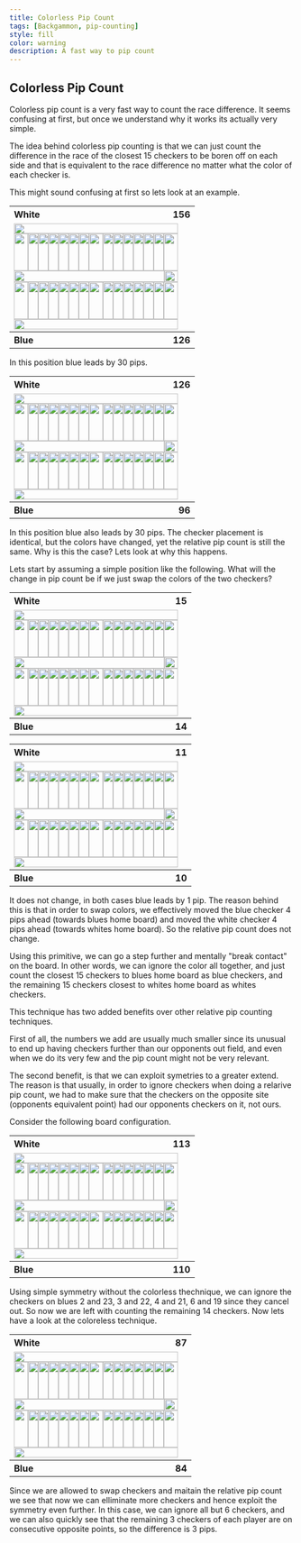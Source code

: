 ```yaml
---
title: Colorless Pip Count
tags: [Backgammon, pip-counting]
style: fill
color: warning
description: A fast way to pip count
---
```



## Colorless Pip Count

Colorless pip count is a very fast way to count the race difference. It seems confusing at first, but once we understand why it works its actually very simple.

The idea behind colorless pip counting is that we can just count the difference in the race of the closest 15 checkers to be boren off on each side and that is equivalent to the race difference no matter what the color of each checker is.

This might sound confusing at first so lets look at an example.

<table>
    <tr>
        <th style="width:266px;text-align:left;">White</th>
        <th style="width:25px;text-align:right;">156</th>
    </tr>
    <tr>
        <td colspan="2">
            <p style="margin:0;padding:0;width:291px;height:18px;"><img alt=""
                    src="https://apbg.net/board_images/n_high.png" style="width:291px;height:18px;" /></p>
            <p style="margin:0;padding:0;width:291px;height:66px;"><img alt=""
                    src="https://apbg.net/board_images/o_w_0.png" style="width:25px;height:66px;" /><img alt=""
                    src="https://apbg.net/board_images/p_ud_b_1.png" style="width:18px;height:66px;" /><img alt=""
                    src="https://apbg.net/board_images/p_up_0.png" style="width:18px;height:66px;" /><img alt=""
                    src="https://apbg.net/board_images/p_ud_0.png" style="width:18px;height:66px;" /><img alt=""
                    src="https://apbg.net/board_images/p_up_0.png" style="width:18px;height:66px;" /><img alt=""
                    src="https://apbg.net/board_images/p_ud_0.png" style="width:18px;height:66px;" /><img alt=""
                    src="https://apbg.net/board_images/p_up_w_4.png" style="width:18px;height:66px;" /><img alt=""
                    src="https://apbg.net/board_images/b_up_0.png" style="width:25px;height:66px;" /><img alt=""
                    src="https://apbg.net/board_images/p_ud_0.png" style="width:18px;height:66px;" /><img alt=""
                    src="https://apbg.net/board_images/p_up_w_4.png" style="width:18px;height:66px;" /><img alt=""
                    src="https://apbg.net/board_images/p_ud_w_1.png" style="width:18px;height:66px;" /><img alt=""
                    src="https://apbg.net/board_images/p_up_w_2.png" style="width:18px;height:66px;" /><img alt=""
                    src="https://apbg.net/board_images/p_ud_0.png" style="width:18px;height:66px;" /><img alt=""
                    src="https://apbg.net/board_images/p_up_0.png" style="width:18px;height:66px;" /><img alt=""
                    src="https://apbg.net/board_images/c_up_0.png" style="width:25px;height:66px;" /></p>
            <p style="margin:0;padding:0;width:291px;height:20px;"><img alt=""
                    src="https://apbg.net/board_images/b_center.png" style="width:267px;height:20px;" /><img alt=""
                    src="https://apbg.net/board_images/c_ce_1.png" style="width:24px;height:20px;" /></p>
            <p style="margin:0;padding:0;width:291px;height:66px;"><img alt=""
                    src="https://apbg.net/board_images/o_b_0.png" style="width:25px;height:66px;" /><img alt=""
                    src="https://apbg.net/board_images/p_dn_w_1.png" style="width:18px;height:66px;" /><img alt=""
                    src="https://apbg.net/board_images/p_dd_0.png" style="width:18px;height:66px;" /><img alt=""
                    src="https://apbg.net/board_images/p_dn_0.png" style="width:18px;height:66px;" /><img alt=""
                    src="https://apbg.net/board_images/p_dd_w_1.png" style="width:18px;height:66px;" /><img alt=""
                    src="https://apbg.net/board_images/p_dn_b_2.png" style="width:18px;height:66px;" /><img alt=""
                    src="https://apbg.net/board_images/p_dd_b_3.png" style="width:18px;height:66px;" /><img alt=""
                    src="https://apbg.net/board_images/b_dn_0.png" style="width:25px;height:66px;" /><img alt=""
                    src="https://apbg.net/board_images/p_dn_b_3.png" style="width:18px;height:66px;" /><img alt=""
                    src="https://apbg.net/board_images/p_dd_b_3.png" style="width:18px;height:66px;" /><img alt=""
                    src="https://apbg.net/board_images/p_dn_b_2.png" style="width:18px;height:66px;" /><img alt=""
                    src="https://apbg.net/board_images/p_dd_0.png" style="width:18px;height:66px;" /><img alt=""
                    src="https://apbg.net/board_images/p_dn_b_1.png" style="width:18px;height:66px;" /><img alt=""
                    src="https://apbg.net/board_images/p_dd_w_2.png" style="width:18px;height:66px;" /><img alt=""
                    src="https://apbg.net/board_images/c_dn_0.png" style="width:25px;height:66px;" /></p>
            <p style="margin:0;padding:0;width:291px;height:18px;"><img alt=""
                    src="https://apbg.net/board_images/n_low.png" style="width:291px;height:18px;" /></p>
        </td>
    </tr>
    <tr>
        <th style="width:266px;text-align:left;">Blue</th>
        <th style="width:25px;text-align:right;">126</th>
    </tr>
</table>

In this position blue leads by 30 pips.

<table>
    <tr>
        <th style="width:266px;text-align:left;">White</th>
        <th style="width:25px;text-align:right;">126</th>
    </tr>
    <tr>
        <td colspan="2">
            <p style="margin:0;padding:0;width:291px;height:18px;"><img alt=""
                    src="https://apbg.net/board_images/n_high.png" style="width:291px;height:18px;" /></p>
            <p style="margin:0;padding:0;width:291px;height:66px;"><img alt=""
                    src="https://apbg.net/board_images/o_w_0.png" style="width:25px;height:66px;" /><img alt=""
                    src="https://apbg.net/board_images/p_ud_w_1.png" style="width:18px;height:66px;" /><img alt=""
                    src="https://apbg.net/board_images/p_up_0.png" style="width:18px;height:66px;" /><img alt=""
                    src="https://apbg.net/board_images/p_ud_0.png" style="width:18px;height:66px;" /><img alt=""
                    src="https://apbg.net/board_images/p_up_0.png" style="width:18px;height:66px;" /><img alt=""
                    src="https://apbg.net/board_images/p_ud_0.png" style="width:18px;height:66px;" /><img alt=""
                    src="https://apbg.net/board_images/p_up_w_4.png" style="width:18px;height:66px;" /><img alt=""
                    src="https://apbg.net/board_images/b_up_0.png" style="width:25px;height:66px;" /><img alt=""
                    src="https://apbg.net/board_images/p_ud_0.png" style="width:18px;height:66px;" /><img alt=""
                    src="https://apbg.net/board_images/p_up_w_4.png" style="width:18px;height:66px;" /><img alt=""
                    src="https://apbg.net/board_images/p_ud_w_1.png" style="width:18px;height:66px;" /><img alt=""
                    src="https://apbg.net/board_images/p_up_w_2.png" style="width:18px;height:66px;" /><img alt=""
                    src="https://apbg.net/board_images/p_ud_0.png" style="width:18px;height:66px;" /><img alt=""
                    src="https://apbg.net/board_images/p_up_0.png" style="width:18px;height:66px;" /><img alt=""
                    src="https://apbg.net/board_images/c_up_0.png" style="width:25px;height:66px;" /></p>
            <p style="margin:0;padding:0;width:291px;height:20px;"><img alt=""
                    src="https://apbg.net/board_images/b_center.png" style="width:267px;height:20px;" /><img alt=""
                    src="https://apbg.net/board_images/c_ce_1.png" style="width:24px;height:20px;" /></p>
            <p style="margin:0;padding:0;width:291px;height:66px;"><img alt=""
                    src="https://apbg.net/board_images/o_b_0.png" style="width:25px;height:66px;" /><img alt=""
                    src="https://apbg.net/board_images/p_dn_b_1.png" style="width:18px;height:66px;" /><img alt=""
                    src="https://apbg.net/board_images/p_dd_0.png" style="width:18px;height:66px;" /><img alt=""
                    src="https://apbg.net/board_images/p_dn_0.png" style="width:18px;height:66px;" /><img alt=""
                    src="https://apbg.net/board_images/p_dd_b_1.png" style="width:18px;height:66px;" /><img alt=""
                    src="https://apbg.net/board_images/p_dn_b_2.png" style="width:18px;height:66px;" /><img alt=""
                    src="https://apbg.net/board_images/p_dd_b_3.png" style="width:18px;height:66px;" /><img alt=""
                    src="https://apbg.net/board_images/b_dn_0.png" style="width:25px;height:66px;" /><img alt=""
                    src="https://apbg.net/board_images/p_dn_b_3.png" style="width:18px;height:66px;" /><img alt=""
                    src="https://apbg.net/board_images/p_dd_b_3.png" style="width:18px;height:66px;" /><img alt=""
                    src="https://apbg.net/board_images/p_dn_b_2.png" style="width:18px;height:66px;" /><img alt=""
                    src="https://apbg.net/board_images/p_dd_0.png" style="width:18px;height:66px;" /><img alt=""
                    src="https://apbg.net/board_images/p_dn_w_1.png" style="width:18px;height:66px;" /><img alt=""
                    src="https://apbg.net/board_images/p_dd_w_2.png" style="width:18px;height:66px;" /><img alt=""
                    src="https://apbg.net/board_images/c_dn_0.png" style="width:25px;height:66px;" /></p>
            <p style="margin:0;padding:0;width:291px;height:18px;"><img alt=""
                    src="https://apbg.net/board_images/n_low.png" style="width:291px;height:18px;" /></p>
        </td>
    </tr>
    <tr>
        <th style="width:266px;text-align:left;">Blue</th>
        <th style="width:25px;text-align:right;">96</th>
    </tr>
</table>

In this position blue also leads by 30 pips. The checker placement is identical, but the colors have changed, yet the relative pip count is still the same. Why is this the case? Lets look at why this happens.

Lets start by assuming a simple position like the following. What will the change in pip count be if we just swap the colors of the two checkers?

<table>
    <tr>
        <th style="width:266px;text-align:left;">White</th>
        <th style="width:25px;text-align:right;">15</th>
    </tr>
    <tr>
        <td colspan="2">
            <p style="margin:0;padding:0;width:291px;height:18px;"><img alt=""
                    src="https://apbg.net/board_images/n_high.png" style="width:291px;height:18px;" /></p>
            <p style="margin:0;padding:0;width:291px;height:66px;"><img alt=""
                    src="https://apbg.net/board_images/o_w_14.png" style="width:25px;height:66px;" /><img alt=""
                    src="https://apbg.net/board_images/p_ud_0.png" style="width:18px;height:66px;" /><img alt=""
                    src="https://apbg.net/board_images/p_up_0.png" style="width:18px;height:66px;" /><img alt=""
                    src="https://apbg.net/board_images/p_ud_0.png" style="width:18px;height:66px;" /><img alt=""
                    src="https://apbg.net/board_images/p_up_0.png" style="width:18px;height:66px;" /><img alt=""
                    src="https://apbg.net/board_images/p_ud_0.png" style="width:18px;height:66px;" /><img alt=""
                    src="https://apbg.net/board_images/p_up_0.png" style="width:18px;height:66px;" /><img alt=""
                    src="https://apbg.net/board_images/b_up_0.png" style="width:25px;height:66px;" /><img alt=""
                    src="https://apbg.net/board_images/p_ud_0.png" style="width:18px;height:66px;" /><img alt=""
                    src="https://apbg.net/board_images/p_up_0.png" style="width:18px;height:66px;" /><img alt=""
                    src="https://apbg.net/board_images/p_ud_0.png" style="width:18px;height:66px;" /><img alt=""
                    src="https://apbg.net/board_images/p_up_0.png" style="width:18px;height:66px;" /><img alt=""
                    src="https://apbg.net/board_images/p_ud_b_1.png" style="width:18px;height:66px;" /><img alt=""
                    src="https://apbg.net/board_images/p_up_0.png" style="width:18px;height:66px;" /><img alt=""
                    src="https://apbg.net/board_images/c_up_0.png" style="width:25px;height:66px;" /></p>
            <p style="margin:0;padding:0;width:291px;height:20px;"><img alt=""
                    src="https://apbg.net/board_images/b_center.png" style="width:267px;height:20px;" /><img alt=""
                    src="https://apbg.net/board_images/c_ce_1.png" style="width:24px;height:20px;" /></p>
            <p style="margin:0;padding:0;width:291px;height:66px;"><img alt=""
                    src="https://apbg.net/board_images/o_b_14.png" style="width:25px;height:66px;" /><img alt=""
                    src="https://apbg.net/board_images/p_dn_0.png" style="width:18px;height:66px;" /><img alt=""
                    src="https://apbg.net/board_images/p_dd_0.png" style="width:18px;height:66px;" /><img alt=""
                    src="https://apbg.net/board_images/p_dn_0.png" style="width:18px;height:66px;" /><img alt=""
                    src="https://apbg.net/board_images/p_dd_0.png" style="width:18px;height:66px;" /><img alt=""
                    src="https://apbg.net/board_images/p_dn_0.png" style="width:18px;height:66px;" /><img alt=""
                    src="https://apbg.net/board_images/p_dd_0.png" style="width:18px;height:66px;" /><img alt=""
                    src="https://apbg.net/board_images/b_dn_0.png" style="width:25px;height:66px;" /><img alt=""
                    src="https://apbg.net/board_images/p_dn_0.png" style="width:18px;height:66px;" /><img alt=""
                    src="https://apbg.net/board_images/p_dd_0.png" style="width:18px;height:66px;" /><img alt=""
                    src="https://apbg.net/board_images/p_dn_0.png" style="width:18px;height:66px;" /><img alt=""
                    src="https://apbg.net/board_images/p_dd_w_1.png" style="width:18px;height:66px;" /><img alt=""
                    src="https://apbg.net/board_images/p_dn_0.png" style="width:18px;height:66px;" /><img alt=""
                    src="https://apbg.net/board_images/p_dd_0.png" style="width:18px;height:66px;" /><img alt=""
                    src="https://apbg.net/board_images/c_dn_0.png" style="width:25px;height:66px;" /></p>
            <p style="margin:0;padding:0;width:291px;height:18px;"><img alt=""
                    src="https://apbg.net/board_images/n_low.png" style="width:291px;height:18px;" /></p>
        </td>
    </tr>
    <tr>
        <th style="width:266px;text-align:left;">Blue</th>
        <th style="width:25px;text-align:right;">14</th>
    </tr>
</table>

<table>
    <tr>
        <th style="width:266px;text-align:left;">White</th>
        <th style="width:25px;text-align:right;">11</th>
    </tr>
    <tr>
        <td colspan="2">
            <p style="margin:0;padding:0;width:291px;height:18px;"><img alt=""
                    src="https://apbg.net/board_images/n_high.png" style="width:291px;height:18px;" /></p>
            <p style="margin:0;padding:0;width:291px;height:66px;"><img alt=""
                    src="https://apbg.net/board_images/o_w_14.png" style="width:25px;height:66px;" /><img alt=""
                    src="https://apbg.net/board_images/p_ud_0.png" style="width:18px;height:66px;" /><img alt=""
                    src="https://apbg.net/board_images/p_up_0.png" style="width:18px;height:66px;" /><img alt=""
                    src="https://apbg.net/board_images/p_ud_0.png" style="width:18px;height:66px;" /><img alt=""
                    src="https://apbg.net/board_images/p_up_0.png" style="width:18px;height:66px;" /><img alt=""
                    src="https://apbg.net/board_images/p_ud_0.png" style="width:18px;height:66px;" /><img alt=""
                    src="https://apbg.net/board_images/p_up_0.png" style="width:18px;height:66px;" /><img alt=""
                    src="https://apbg.net/board_images/b_up_0.png" style="width:25px;height:66px;" /><img alt=""
                    src="https://apbg.net/board_images/p_ud_0.png" style="width:18px;height:66px;" /><img alt=""
                    src="https://apbg.net/board_images/p_up_0.png" style="width:18px;height:66px;" /><img alt=""
                    src="https://apbg.net/board_images/p_ud_0.png" style="width:18px;height:66px;" /><img alt=""
                    src="https://apbg.net/board_images/p_up_0.png" style="width:18px;height:66px;" /><img alt=""
                    src="https://apbg.net/board_images/p_ud_w_1.png" style="width:18px;height:66px;" /><img alt=""
                    src="https://apbg.net/board_images/p_up_0.png" style="width:18px;height:66px;" /><img alt=""
                    src="https://apbg.net/board_images/c_up_0.png" style="width:25px;height:66px;" /></p>
            <p style="margin:0;padding:0;width:291px;height:20px;"><img alt=""
                    src="https://apbg.net/board_images/b_center.png" style="width:267px;height:20px;" /><img alt=""
                    src="https://apbg.net/board_images/c_ce_1.png" style="width:24px;height:20px;" /></p>
            <p style="margin:0;padding:0;width:291px;height:66px;"><img alt=""
                    src="https://apbg.net/board_images/o_b_14.png" style="width:25px;height:66px;" /><img alt=""
                    src="https://apbg.net/board_images/p_dn_0.png" style="width:18px;height:66px;" /><img alt=""
                    src="https://apbg.net/board_images/p_dd_0.png" style="width:18px;height:66px;" /><img alt=""
                    src="https://apbg.net/board_images/p_dn_0.png" style="width:18px;height:66px;" /><img alt=""
                    src="https://apbg.net/board_images/p_dd_0.png" style="width:18px;height:66px;" /><img alt=""
                    src="https://apbg.net/board_images/p_dn_0.png" style="width:18px;height:66px;" /><img alt=""
                    src="https://apbg.net/board_images/p_dd_0.png" style="width:18px;height:66px;" /><img alt=""
                    src="https://apbg.net/board_images/b_dn_0.png" style="width:25px;height:66px;" /><img alt=""
                    src="https://apbg.net/board_images/p_dn_0.png" style="width:18px;height:66px;" /><img alt=""
                    src="https://apbg.net/board_images/p_dd_0.png" style="width:18px;height:66px;" /><img alt=""
                    src="https://apbg.net/board_images/p_dn_0.png" style="width:18px;height:66px;" /><img alt=""
                    src="https://apbg.net/board_images/p_dd_b_1.png" style="width:18px;height:66px;" /><img alt=""
                    src="https://apbg.net/board_images/p_dn_0.png" style="width:18px;height:66px;" /><img alt=""
                    src="https://apbg.net/board_images/p_dd_0.png" style="width:18px;height:66px;" /><img alt=""
                    src="https://apbg.net/board_images/c_dn_0.png" style="width:25px;height:66px;" /></p>
            <p style="margin:0;padding:0;width:291px;height:18px;"><img alt=""
                    src="https://apbg.net/board_images/n_low.png" style="width:291px;height:18px;" /></p>
        </td>
    </tr>
    <tr>
        <th style="width:266px;text-align:left;">Blue</th>
        <th style="width:25px;text-align:right;">10</th>
    </tr>
</table>

It does not change, in both cases blue leads by 1 pip. The reason behind this is that in order to swap colors, we effectively moved the blue checker 4 pips ahead (towards blues home board) and moved the white checker 4 pips ahead (towards whites home board). So the relative pip count does not change. 

Using this primitive, we can go a step further and mentally "break contact" on the board. In other words, we can ignore the color all together, and just count the closest 15 checkers to blues home board as blue checkers, and the remaining 15 checkers closest to whites home board as whites checkers.

This technique has two added benefits over other relative pip counting techniques. 

First of all, the numbers we add are usually much smaller since its unusual to end up having checkers further than our opponents out field, and even when we do its very few and the pip count might not be very relevant. 

The second benefit, is that we can exploit symetries to a greater extend. The reason is that usually, in order to ignore checkers when doing a relarive pip count, we had to make sure that the checkers on the opposite site (opponents equivalent point) had our opponents checkers on it, not ours.

Consider the following board configuration.

<table>
    <tr>
        <th style="width:266px;text-align:left;">White</th>
        <th style="width:25px;text-align:right;">113</th>
    </tr>
    <tr>
        <td colspan="2">
            <p style="margin:0;padding:0;width:291px;height:18px;"><img alt=""
                    src="https://apbg.net/board_images/n_high.png" style="width:291px;height:18px;" /></p>
            <p style="margin:0;padding:0;width:291px;height:66px;"><img alt=""
                    src="https://apbg.net/board_images/o_w_0.png" style="width:25px;height:66px;" /><img alt=""
                    src="https://apbg.net/board_images/p_ud_0.png" style="width:18px;height:66px;" /><img alt=""
                    src="https://apbg.net/board_images/p_up_w_2.png" style="width:18px;height:66px;" /><img alt=""
                    src="https://apbg.net/board_images/p_ud_w_2.png" style="width:18px;height:66px;" /><img alt=""
                    src="https://apbg.net/board_images/p_up_w_2.png" style="width:18px;height:66px;" /><img alt=""
                    src="https://apbg.net/board_images/p_ud_b_2.png" style="width:18px;height:66px;" /><img alt=""
                    src="https://apbg.net/board_images/p_up_w_2.png" style="width:18px;height:66px;" /><img alt=""
                    src="https://apbg.net/board_images/b_up_0.png" style="width:25px;height:66px;" /><img alt=""
                    src="https://apbg.net/board_images/p_ud_w_2.png" style="width:18px;height:66px;" /><img alt=""
                    src="https://apbg.net/board_images/p_up_0.png" style="width:18px;height:66px;" /><img alt=""
                    src="https://apbg.net/board_images/p_ud_0.png" style="width:18px;height:66px;" /><img alt=""
                    src="https://apbg.net/board_images/p_up_0.png" style="width:18px;height:66px;" /><img alt=""
                    src="https://apbg.net/board_images/p_ud_w_3.png" style="width:18px;height:66px;" /><img alt=""
                    src="https://apbg.net/board_images/p_up_0.png" style="width:18px;height:66px;" /><img alt=""
                    src="https://apbg.net/board_images/c_up_0.png" style="width:25px;height:66px;" /></p>
            <p style="margin:0;padding:0;width:291px;height:20px;"><img alt=""
                    src="https://apbg.net/board_images/b_center.png" style="width:267px;height:20px;" /><img alt=""
                    src="https://apbg.net/board_images/c_ce_1.png" style="width:24px;height:20px;" /></p>
            <p style="margin:0;padding:0;width:291px;height:66px;"><img alt=""
                    src="https://apbg.net/board_images/o_b_0.png" style="width:25px;height:66px;" /><img alt=""
                    src="https://apbg.net/board_images/p_dn_0.png" style="width:18px;height:66px;" /><img alt=""
                    src="https://apbg.net/board_images/p_dd_b_2.png" style="width:18px;height:66px;" /><img alt=""
                    src="https://apbg.net/board_images/p_dn_b_2.png" style="width:18px;height:66px;" /><img alt=""
                    src="https://apbg.net/board_images/p_dd_b_2.png" style="width:18px;height:66px;" /><img alt=""
                    src="https://apbg.net/board_images/p_dn_b_2.png" style="width:18px;height:66px;" /><img alt=""
                    src="https://apbg.net/board_images/p_dd_b_2.png" style="width:18px;height:66px;" /><img alt=""
                    src="https://apbg.net/board_images/b_dn_0.png" style="width:25px;height:66px;" /><img alt=""
                    src="https://apbg.net/board_images/p_dn_w_2.png" style="width:18px;height:66px;" /><img alt=""
                    src="https://apbg.net/board_images/p_dd_0.png" style="width:18px;height:66px;" /><img alt=""
                    src="https://apbg.net/board_images/p_dn_0.png" style="width:18px;height:66px;" /><img alt=""
                    src="https://apbg.net/board_images/p_dd_b_3.png" style="width:18px;height:66px;" /><img alt=""
                    src="https://apbg.net/board_images/p_dn_0.png" style="width:18px;height:66px;" /><img alt=""
                    src="https://apbg.net/board_images/p_dd_0.png" style="width:18px;height:66px;" /><img alt=""
                    src="https://apbg.net/board_images/c_dn_0.png" style="width:25px;height:66px;" /></p>
            <p style="margin:0;padding:0;width:291px;height:18px;"><img alt=""
                    src="https://apbg.net/board_images/n_low.png" style="width:291px;height:18px;" /></p>
        </td>
    </tr>
    <tr>
        <th style="width:266px;text-align:left;">Blue</th>
        <th style="width:25px;text-align:right;">110</th>
    </tr>
</table>

Using simple symmetry without the colorless thechnique, we can ignore the checkers on blues 2 and 23, 3 and 22, 4 and 21, 6 and 19 since they cancel out. So now we are left with counting the remaining 14 checkers. Now lets have a look at the coloreless technique.

<table>
    <tr>
        <th style="width:266px;text-align:left;">White</th>
        <th style="width:25px;text-align:right;">87</th>
    </tr>
    <tr>
        <td colspan="2">
            <p style="margin:0;padding:0;width:291px;height:18px;"><img alt=""
                    src="https://apbg.net/board_images/n_high.png" style="width:291px;height:18px;" /></p>
            <p style="margin:0;padding:0;width:291px;height:66px;"><img alt=""
                    src="https://apbg.net/board_images/o_w_0.png" style="width:25px;height:66px;" /><img alt=""
                    src="https://apbg.net/board_images/p_ud_0.png" style="width:18px;height:66px;" /><img alt=""
                    src="https://apbg.net/board_images/p_up_w_2.png" style="width:18px;height:66px;" /><img alt=""
                    src="https://apbg.net/board_images/p_ud_w_2.png" style="width:18px;height:66px;" /><img alt=""
                    src="https://apbg.net/board_images/p_up_w_2.png" style="width:18px;height:66px;" /><img alt=""
                    src="https://apbg.net/board_images/p_ud_w_2.png" style="width:18px;height:66px;" /><img alt=""
                    src="https://apbg.net/board_images/p_up_w_2.png" style="width:18px;height:66px;" /><img alt=""
                    src="https://apbg.net/board_images/b_up_0.png" style="width:25px;height:66px;" /><img alt=""
                    src="https://apbg.net/board_images/p_ud_w_2.png" style="width:18px;height:66px;" /><img alt=""
                    src="https://apbg.net/board_images/p_up_0.png" style="width:18px;height:66px;" /><img alt=""
                    src="https://apbg.net/board_images/p_ud_0.png" style="width:18px;height:66px;" /><img alt=""
                    src="https://apbg.net/board_images/p_up_0.png" style="width:18px;height:66px;" /><img alt=""
                    src="https://apbg.net/board_images/p_ud_w_3.png" style="width:18px;height:66px;" /><img alt=""
                    src="https://apbg.net/board_images/p_up_0.png" style="width:18px;height:66px;" /><img alt=""
                    src="https://apbg.net/board_images/c_up_0.png" style="width:25px;height:66px;" /></p>
            <p style="margin:0;padding:0;width:291px;height:20px;"><img alt=""
                    src="https://apbg.net/board_images/b_center.png" style="width:267px;height:20px;" /><img alt=""
                    src="https://apbg.net/board_images/c_ce_1.png" style="width:24px;height:20px;" /></p>
            <p style="margin:0;padding:0;width:291px;height:66px;"><img alt=""
                    src="https://apbg.net/board_images/o_b_0.png" style="width:25px;height:66px;" /><img alt=""
                    src="https://apbg.net/board_images/p_dn_0.png" style="width:18px;height:66px;" /><img alt=""
                    src="https://apbg.net/board_images/p_dd_b_2.png" style="width:18px;height:66px;" /><img alt=""
                    src="https://apbg.net/board_images/p_dn_b_2.png" style="width:18px;height:66px;" /><img alt=""
                    src="https://apbg.net/board_images/p_dd_b_2.png" style="width:18px;height:66px;" /><img alt=""
                    src="https://apbg.net/board_images/p_dn_b_2.png" style="width:18px;height:66px;" /><img alt=""
                    src="https://apbg.net/board_images/p_dd_b_2.png" style="width:18px;height:66px;" /><img alt=""
                    src="https://apbg.net/board_images/b_dn_0.png" style="width:25px;height:66px;" /><img alt=""
                    src="https://apbg.net/board_images/p_dn_b_2.png" style="width:18px;height:66px;" /><img alt=""
                    src="https://apbg.net/board_images/p_dd_0.png" style="width:18px;height:66px;" /><img alt=""
                    src="https://apbg.net/board_images/p_dn_0.png" style="width:18px;height:66px;" /><img alt=""
                    src="https://apbg.net/board_images/p_dd_b_3.png" style="width:18px;height:66px;" /><img alt=""
                    src="https://apbg.net/board_images/p_dn_0.png" style="width:18px;height:66px;" /><img alt=""
                    src="https://apbg.net/board_images/p_dd_0.png" style="width:18px;height:66px;" /><img alt=""
                    src="https://apbg.net/board_images/c_dn_0.png" style="width:25px;height:66px;" /></p>
            <p style="margin:0;padding:0;width:291px;height:18px;"><img alt=""
                    src="https://apbg.net/board_images/n_low.png" style="width:291px;height:18px;" /></p>
        </td>
    </tr>
    <tr>
        <th style="width:266px;text-align:left;">Blue</th>
        <th style="width:25px;text-align:right;">84</th>
    </tr>
</table>

Since we are allowed to swap checkers and maitain the relative pip count we see that now we can elliminate more checkers and hence exploit the symmetry even further. In this case, we can ignore all but 6 checkers, and we can also quickly see that the remaining 3 checkers of each player are on consecutive opposite points, so the difference is 3 pips.
